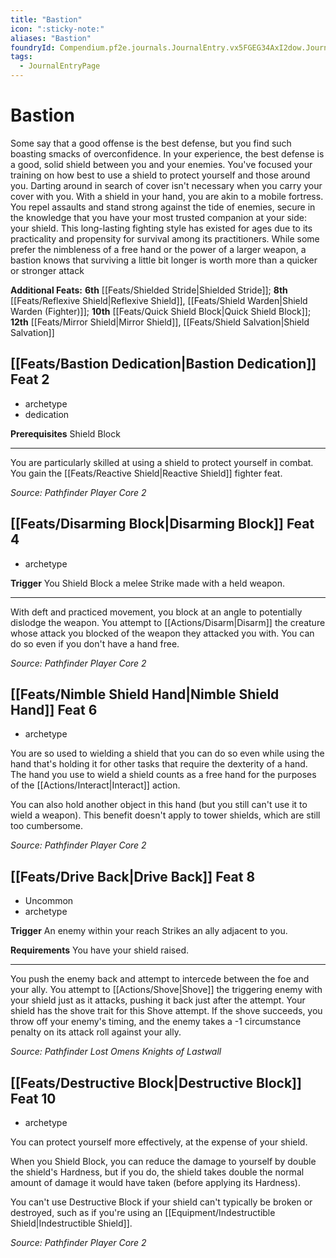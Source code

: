 ```yaml
---
title: "Bastion"
icon: ":sticky-note:"
aliases: "Bastion"
foundryId: Compendium.pf2e.journals.JournalEntry.vx5FGEG34AxI2dow.JournalEntryPage.C3P0TycdFCN02p9u
tags:
  - JournalEntryPage
---
```


# Bastion
Some say that a good offense is the best defense, but you find such boasting smacks of overconfidence. In your experience, the best defense is a good, solid shield between you and your enemies. You've focused your training on how best to use a shield to protect yourself and those around you. Darting around in search of cover isn't necessary when you carry your cover with you. With a shield in your hand, you are akin to a mobile fortress. You repel assaults and stand strong against the tide of enemies, secure in the knowledge that you have your most trusted companion at your side: your shield. This long-lasting fighting style has existed for ages due to its practicality and propensity for survival among its practitioners. While some prefer the nimbleness of a free hand or the power of a larger weapon, a bastion knows that surviving a little bit longer is worth more than a quicker or stronger attack

**Additional Feats:** **6th** [[Feats/Shielded Stride|Shielded Stride]]; **8th** [[Feats/Reflexive Shield|Reflexive Shield]], [[Feats/Shield Warden|Shield Warden (Fighter)]]; **10th** [[Feats/Quick Shield Block|Quick Shield Block]]; **12th** [[Feats/Mirror Shield|Mirror Shield]], [[Feats/Shield Salvation|Shield Salvation]]

## [[Feats/Bastion Dedication|Bastion Dedication]] Feat 2

*   archetype
*   dedication

**Prerequisites** Shield Block

* * *

You are particularly skilled at using a shield to protect yourself in combat. You gain the [[Feats/Reactive Shield|Reactive Shield]] fighter feat.

_Source: Pathfinder Player Core 2_

## [[Feats/Disarming Block|Disarming Block]] Feat 4

*   archetype

**Trigger** You Shield Block a melee Strike made with a held weapon.

* * *

With deft and practiced movement, you block at an angle to potentially dislodge the weapon. You attempt to [[Actions/Disarm|Disarm]] the creature whose attack you blocked of the weapon they attacked you with. You can do so even if you don't have a hand free.

_Source: Pathfinder Player Core 2_

## [[Feats/Nimble Shield Hand|Nimble Shield Hand]] Feat 6

*   archetype

You are so used to wielding a shield that you can do so even while using the hand that's holding it for other tasks that require the dexterity of a hand. The hand you use to wield a shield counts as a free hand for the purposes of the [[Actions/Interact|Interact]] action.

You can also hold another object in this hand (but you still can't use it to wield a weapon). This benefit doesn't apply to tower shields, which are still too cumbersome.

_Source: Pathfinder Player Core 2_

## [[Feats/Drive Back|Drive Back]] Feat 8

*   Uncommon
*   archetype

**Trigger** An enemy within your reach Strikes an ally adjacent to you.

**Requirements** You have your shield raised.

* * *

You push the enemy back and attempt to intercede between the foe and your ally. You attempt to [[Actions/Shove|Shove]] the triggering enemy with your shield just as it attacks, pushing it back just after the attempt. Your shield has the shove trait for this Shove attempt. If the shove succeeds, you throw off your enemy's timing, and the enemy takes a -1 circumstance penalty on its attack roll against your ally.

_Source: Pathfinder Lost Omens Knights of Lastwall_

## [[Feats/Destructive Block|Destructive Block]] Feat 10

*   archetype

You can protect yourself more effectively, at the expense of your shield.

When you Shield Block, you can reduce the damage to yourself by double the shield's Hardness, but if you do, the shield takes double the normal amount of damage it would have taken (before applying its Hardness).

You can't use Destructive Block if your shield can't typically be broken or destroyed, such as if you're using an [[Equipment/Indestructible Shield|Indestructible Shield]].

_Source: Pathfinder Player Core 2_